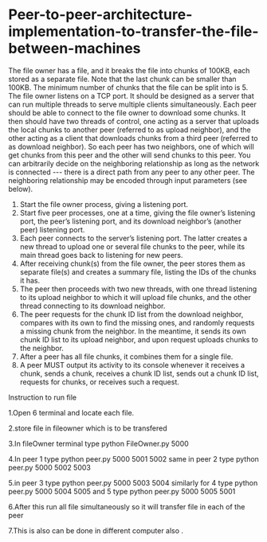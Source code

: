 # Peer-to-peer-architecture-implementation-to-transfer-the-file-between-machines
The file owner has a file, and it breaks the file into chunks of 100KB, each stored as a 
separate file. Note that the last chunk can be smaller than 100KB. The minimum number
of chunks that the file can be split into is 5. The file owner listens on a TCP port. It 
should be designed as a server that can run multiple threads to serve multiple clients 
simultaneously.
Each peer should be able to connect to the file owner to download some chunks. It then 
should have two threads of control, one acting as a server that uploads the local chunks to 
another peer (referred to as upload neighbor), and the other acting as a client that 
downloads chunks from a third peer (referred to as download neighbor). So each peer has 
two neighbors, one of which will get chunks from this peer and the other will send 
chunks to this peer. You can arbitrarily decide on the neighboring relationship as long as 
the network is connected --- there is a direct path from any peer to any other peer. The 
neighboring relationship may be encoded through input parameters (see below).
1. Start the file owner process, giving a listening port.
2. Start five peer processes, one at a time, giving the file owner’s listening port, the 
peer’s listening port, and its download neighbor’s (another peer) listening port. 
3. Each peer connects to the server’s listening port. The latter creates a new thread to 
upload one or several file chunks to the peer, while its main thread goes back to 
listening for new peers.
4. After receiving chunk(s) from the file owner, the peer stores them as separate file(s)
and creates a summary file, listing the IDs of the chunks it has.
5. The peer then proceeds with two new threads, with one thread listening to its upload
neighbor to which it will upload file chunks, and the other thread connecting to its 
download neighbor. 
6. The peer requests for the chunk ID list from the download neighbor, compares with 
its own to find the missing ones, and randomly requests a missing chunk from the 
neighbor. In the meantime, it sends its own chunk ID list to its upload neighbor, and 
upon request uploads chunks to the neighbor. 
7. After a peer has all file chunks, it combines them for a single file. 
8. A peer MUST output its activity to its console whenever it receives a chunk, sends a 
chunk, receives a chunk ID list, sends out a chunk ID list, requests for chunks, or 
receives such a request. 

Instruction to run file

1.Open 6 terminal and locate each file.

2.store file in fileowner which is to be transfered

3.In fileOwner terminal type python FileOwner.py 5000

4.In peer 1 type python peer.py 5000 5001 5002 same in peer 2 type python peer.py 5000 5002 5003

5.in peer 3 type python peer.py 5000 5003 5004 similarly for 4 type python peer.py 5000 5004 5005 and 5 type python peer.py 5000 5005 5001

6.After this run all file simultaneously so it will transfer file in each of the peer

7.This is also can be done in different computer also .
